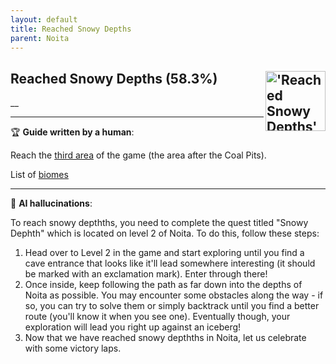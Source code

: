 ```yaml
---
layout: default
title: Reached Snowy Depths
parent: Noita
---
```


## Reached Snowy Depths (58.3%) <img align="right" src="https://cdn.cloudflare.steamstatic.com/steamcommunity/public/images/apps/881100/84d2845edbfe01a27b855f235023d7ea5f3e770a.jpg" alt="'Reached Snowy Depths' achievement icon" width="96" height="96">

__

---

:trophy: **Guide written by a human**:

Reach the [third area](https://noita.wiki.com/wiki/Snowy_Depths) of the game (the area after the Coal Pits). 

List of [biomes](https://noita.wiki.gg/wiki/Biomes)

---

:robot: **AI hallucinations**:

To reach snowy depthths, you need to complete the quest titled "Snowy Dephth" which is located on level 2 of Noita. To do this, follow these steps:

1. Head over to Level 2 in the game and start exploring until you find a cave entrance that looks like it'll lead somewhere interesting (it should be marked with an exclamation mark). Enter through there!
2. Once inside, keep following the path as far down into the depths of Noita as possible. You may encounter some obstacles along the way - if so, you can try to solve them or simply backtrack until you find a better route (you'll know it when you see one). Eventually though, your exploration will lead you right up against an iceberg!
3. Now that we have reached snowy depthths in Noita, let us celebrate with some victory laps.
